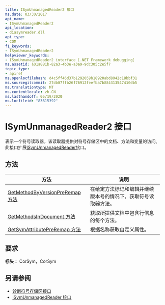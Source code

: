 ```yaml
---
title: ISymUnmanagedReader2 接口
ms.date: 03/30/2017
api_name:
- ISymUnmanagedReader2
api_location:
- diasymreader.dll
api_type:
- COM
f1_keywords:
- ISymUnmanagedReader2
helpviewer_keywords:
- ISymUnmanagedReader2 interface [.NET Framework debugging]
ms.assetid: a01a881b-82a3-4b3e-a3a9-9dc305c2e5f7
topic_type:
- apiref
ms.openlocfilehash: d4c5ff46d37b1292059b18920abd8042c18bbf31
ms.sourcegitcommit: 27db07ffb26f76912feefba7b884313547410db5
ms.translationtype: MT
ms.contentlocale: zh-CN
ms.lasthandoff: 05/19/2020
ms.locfileid: "83615392"
---
```

# <a name="isymunmanagedreader2-interface"></a>ISymUnmanagedReader2 接口
表示一个符号读取器，该读取器提供对符号存储区中的文档、方法和变量的访问。 此接口扩展[ISymUnmanagedReader](isymunmanagedreader-interface.md)接口。  
  
## <a name="methods"></a>方法  
  
|方法|说明|  
|------------|-----------------|  
|[GetMethodByVersionPreRemap 方法](isymunmanagedreader2-getmethodbyversionpreremap-method.md)|在给定方法标记和编辑并继续版本号的情况下，获取符号读取器方法。|  
|[GetMethodsInDocument 方法](isymunmanagedreader2-getmethodsindocument-method.md)|获取所提供文档中包含行信息的每个方法。|  
|[GetSymAttributePreRemap 方法](isymunmanagedreader2-getsymattributepreremap-method.md)|根据名称获取自定义属性。|  
  
## <a name="requirements"></a>要求  
 **标头：** CorSym，CorSym  
  
## <a name="see-also"></a>另请参阅

- [诊断符号存储区接口](diagnostics-symbol-store-interfaces.md)
- [ISymUnmanagedReader 接口](isymunmanagedreader-interface.md)
